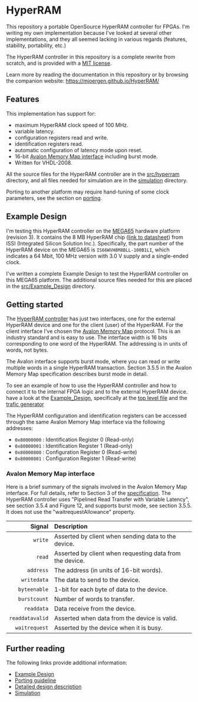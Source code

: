 # HyperRAM

This repository a portable OpenSource HyperRAM controller for FPGAs. I'm writing
my own implementation because I've looked at several other implementations, and
they all seemed lacking in various regards (features, stability, portability,
etc.)

The HyperRAM controller in this repository is a complete rewrite from scratch,
and is provided with a [MIT license](LICENSE).

Learn more by reading the documentation in this repository or by browsing the companion website: https://mjoergen.github.io/HyperRAM/

## Features

This implementation has support for:

* maximum HyperRAM clock speed of 100 MHz.
* variable latency.
* configuration registers read and write.
* identification registers read.
* automatic configuration of latency mode upon reset.
* 16-bit [Avalon Memory Map interface](doc/Avalon_Interface_Specifications.pdf) including burst mode.
* Written for VHDL-2008.

All the source files for the HyperRAM controller are in the
[src/hyperram](src/hyperram) directory, and all files needed for simulation are
in the [simulation](simulation) directory.

Porting to another platform may require hand-tuning of some clock parameters,
see the section on [porting](PORTING.md).


## Example Design

I'm testing this HyperRAM controller on the [MEGA65](https://mega65.org/)
hardware platform (revision 3).  It contains the 8 MB HyperRAM chip ([link to
datasheet](doc/66-67WVH8M8ALL-BLL-938852.pdf)) from ISSI (Integrated Silicon
Solution Inc.).  Specifically, the part number of the HyperRAM device on the
MEGA65 is `IS66WVH8M8BLL-100B1LI`, which indicates a 64 Mbit, 100 MHz version
with 3.0 V supply and a single-ended clock.

I've written a complete Example Design to test the HyperRAM controller on this
MEGA65 platform.  The additional source files needed for this are placed in the
[src/Example_Design](src/Example_Design) directory.

## Getting started
The [HyperRAM controller](src/hyperram/hyperram.vhd) has just two interfaces,
one for the external HyperRAM device and one for the client (user) of the
HyperRAM. For the client interface I've chosen the [Avalon Memory
Map](doc/Avalon_Interface_Specifications.pdf) protocol.  This is an industry
standard and is easy to use. The interface width is 16 bits corresponding to
one word of the HyperRAM. The addressing is in units of words, not bytes.

The Avalon interface supports burst mode, where you can read or write multiple
words in a single HyperRAM transaction. Section 3.5.5 in the Avalon Memory Map
specification describes burst mode in detail.

To see an example of how to use the HyperRAM controller and how to connect it
to the internal FPGA logic and to the external HyperRAM device. have a look at
the [Example_Design](src/Example_Design), specifically at the [top level
file](src/Example_Design/top.vhd) and the [trafic
generator](src/Example_Design/trafic_gen.vhd)

The HyperRAM configuration and identification registers can be accessed through
the same Avalon Memory Map interface via the following addresses:

* `0x80000000` : Identification Register 0 (Read-only)
* `0x80000001` : Identification Register 1 (Read-only)
* `0x80000800` : Configuration Register 0  (Read-write)
* `0x80000801` : Configuration Register 1  (Read-write)

### Avalon Memory Map interface
Here is a brief summary of the signals involved in the Avalon Memory Map
interface.  For full details, refer to Section 3 of the
[specification](doc/Avalon_Interface_Specifications.pdf).
The HyperRAM controller uses "Pipelined Read Transfer with Variable Latency",
see section 3.5.4 and Figure 12, and supports burst mode, see section 3.5.5.
It does not use the "waitrequestAllowance" property.

Signal | Description
-----: | :---------
`write`         | Asserted by client when sending data to the device.
`read`          | Asserted by client when requesting data from the device.
`address`       | The address (in units of 16-bit words).
`writedata`     | The data to send to the device.
`byteenable`    | 1-bit for each byte of data to the device.
`burstcount`    | Number of words to transfer.
`readdata`      | Data receive from the device.
`readdatavalid` | Asserted when data from the device is valid.
`waitrequest`   | Asserted by the device when it is busy.

## Further reading
The following links provide additional information:

* [Example Design](src/Example_Design/README.md)
* [Porting guideline](PORTING.md)
* [Detailed design description](src/hyperram/README.md)
* [Simulation](simulation/README.md)

